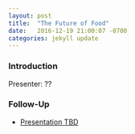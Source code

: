 ```yaml
---
layout: post
title:  "The Future of Food"
date:   2016-12-19 21:00:07 -0700
categories: jekyll update
---
```


### Introduction

Presenter: ??

### Follow-Up

* [Presentation TBD](/assets/present/tbd.pdf) 
